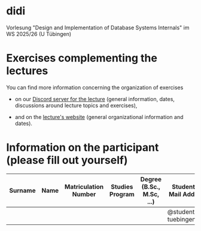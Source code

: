 # didi
Vorlesung "Design and Implementation of Database Systems Internals" im WS 2025/26 (U Tübingen)

# Exercises complementing the lectures

You can find more information concerning the organization of exercises

- on our [Discord server for the lecture](https://db.cs.uni-tuebingen.de/discord)
    (general information, dates, discussions around lecture topics and exercises),

- and on the [lecture's website](https://db.cs.uni-tuebingen.de/teaching)
    (general organizational information and dates).

# Information on the participant (please fill out yourself)

| Surname     | Name       | Matriculation Number | Studies Program | Degree (B.Sc., M.Sc, ...) | Student E-Mail Address    |
|-------------|------------|----------------------|-----------------|---------------------------|---------------------------|
|             |            |                      |                 |                           | @student.uni-tuebingen.de |
